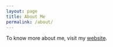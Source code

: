 ```yaml
---
layout: page
title: About Me
permalink: /about/
---
```


To know more about me, visit my [website](https://mzaidi59.github.io/).
